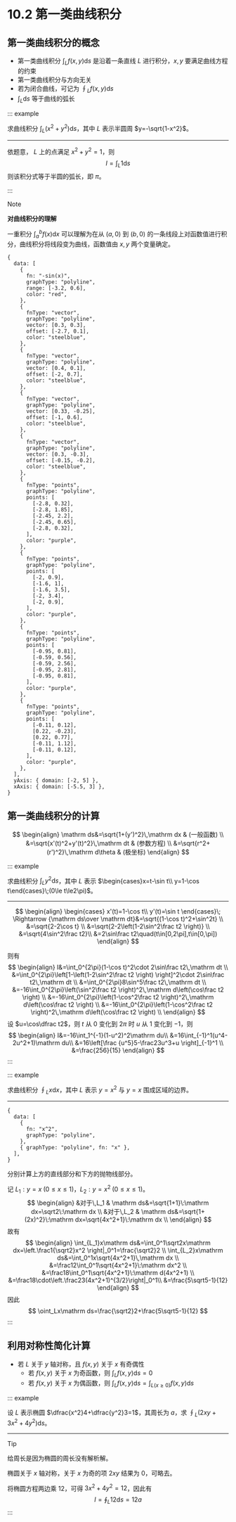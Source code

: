# 10.2 第一类曲线积分

## 第一类曲线积分的概念

- 第一类曲线积分 $\displaystyle\int_Lf(x,y)\mathrm ds$ 是沿着一条直线 $L$ 进行积分，$x,y$ 要满足曲线方程的约束
- 第一类曲线积分与方向无关
- 若为闭合曲线，可记为 $\displaystyle\oint_Lf(x,y)\mathrm ds$
- $\displaystyle\int_L\mathrm ds$ 等于曲线的弧长

::: example

求曲线积分 $\displaystyle\int_L(x^2+y^2)\mathrm ds$，其中 $L$ 表示半圆周 $y=-\sqrt{1-x^2}$。

---

依题意， $L$ 上的点满足 $x^2+y^2=1$，则
$$
I=\int_L1\mathrm ds
$$
则该积分式等于半圆的弧长，即 $\pi$。

:::

> [!note]
>
> **对曲线积分的理解**
>
> 一重积分 $\displaystyle\int_a^bf(x)\mathrm dx$ 可以理解为在从 $(a,0)$ 到 $(b,0)$ 的一条线段上对函数值进行积分，曲线积分将线段变为曲线，函数值由 $x,y$ 两个变量确定。
>
> ```graph
> {
>   data: [
>     {
>       fn: "-sin(x)",
>       graphType: "polyline",
>       range: [-3.2, 0.6],
>       color: "red",
>     },
>     {
>       fnType: "vector",
>       graphType: "polyline",
>       vector: [0.3, 0.3],
>       offset: [-2.7, 0.1],
>       color: "steelblue",
>     },
>     {
>       fnType: "vector",
>       graphType: "polyline",
>       vector: [0.4, 0.1],
>       offset: [-2, 0.7],
>       color: "steelblue",
>     },
>     {
>       fnType: "vector",
>       graphType: "polyline",
>       vector: [0.33, -0.25],
>       offset: [-1, 0.6],
>       color: "steelblue",
>     },
>     {
>       fnType: "vector",
>       graphType: "polyline",
>       vector: [0.3, -0.3],
>       offset: [-0.15, -0.2],
>       color: "steelblue",
>     },
>     {
>       fnType: "points",
>       graphType: "polyline",
>       points: [
>         [-2.8, 0.32],
>         [-2.8, 1.85],
>         [-2.45, 2.2],
>         [-2.45, 0.65],
>         [-2.8, 0.32],
>       ],
>       color: "purple",
>     },
>     {
>       fnType: "points",
>       graphType: "polyline",
>       points: [
>         [-2, 0.9],
>         [-1.6, 1],
>         [-1.6, 3.5],
>         [-2, 3.4],
>         [-2, 0.9],
>       ],
>       color: "purple",
>     },
>     {
>       fnType: "points",
>       graphType: "polyline",
>       points: [
>         [-0.95, 0.81],
>         [-0.59, 0.56],
>         [-0.59, 2.56],
>         [-0.95, 2.81],
>         [-0.95, 0.81],
>       ],
>       color: "purple",
>     },
>     {
>       fnType: "points",
>       graphType: "polyline",
>       points: [
>         [-0.11, 0.12],
>         [0.22, -0.23],
>         [0.22, 0.77],
>         [-0.11, 1.12],
>         [-0.11, 0.12],
>       ],
>       color: "purple",
>     },
>   ],
>   yAxis: { domain: [-2, 5] },
>   xAxis: { domain: [-5.5, 3] },
> }
>```
> 

## 第一类曲线积分的计算

$$
\begin{align}
\mathrm ds&=\sqrt{1+(y')^2}\,\mathrm dx & (一般函数) \\
&=\sqrt{x'(t)^2+y'(t)^2}\,\mathrm dt & (参数方程) \\
&=\sqrt{r^2+(r')^2}\,\mathrm d\theta & (极坐标)
\end{align}
$$

::: example

求曲线积分 $\displaystyle\int_Ly^2\mathrm ds$，其中 $L$ 表示 $\begin{cases}x=t-\sin t\\ y=1-\cos t\end{cases}\;(0\le t\le2\pi)$。

---

$$
\begin{align}
\begin{cases}
x'(t)=1-\cos t\\
y'(t)=\sin t
\end{cases}\;
\Rightarrow
{\mathrm ds\over \mathrm dt}&=\sqrt{(1-\cos t)^2+\sin^2t} \\
&=\sqrt{2-2\cos t} \\
&=\sqrt{2-2\left(1-2\sin^2\frac t2 \right)} \\
&=\sqrt{4\sin^2\frac t2}\\
&=2\sin\frac t2\quad(t\in[0,2\pi],t\in[0,\pi])
\end{align}
$$

则有
$$
\begin{align}
I&=\int_0^{2\pi}(1-\cos t)^2\cdot 2\sin\frac t2\,\mathrm dt \\
&=\int_0^{2\pi}\left[1-\left(1-2\sin^2\frac t2 \right) \right]^2\cdot 2\sin\frac t2\,\mathrm dt \\
&=\int_0^{2\pi}8\sin^5\frac t2\,\mathrm dt \\
&=-16\int_0^{2\pi}\left(\sin^2\frac t2 \right)^2\,\mathrm d\left(\cos\frac t2 \right) \\
&=-16\int_0^{2\pi}\left(1-\cos^2\frac t2 \right)^2\,\mathrm d\left(\cos\frac t2 \right) \\
&=-16\int_0^{2\pi}\left(1-\cos^2\frac t2 \right)^2\,\mathrm d\left(\cos\frac t2 \right) \\
\end{align}
$$
设 $u=\cos\dfrac t2$，则 $t$ 从 $0$ 变化到 $2\pi$ 时 $u$ 从 $1$ 变化到 $-1$，则
$$
\begin{align}
I&=-16\int_1^{-1}(1-u^2)^2\mathrm du\\
&=16\int_{-1}^1(u^4-2u^2+1)\mathrm du\\
&=16\left[\frac {u^5}5-\frac23u^3+u \right]_{-1}^1 \\
&=\frac{256}{15}
\end{align}
$$
:::

::: example

求曲线积分 $\displaystyle\oint_Lx\mathrm dx$，其中 $L$ 表示 $y=x^2$ 与 $y=x$ 围成区域的边界。

---

```graph
{
  data: [
    {
      fn: "x^2",
      graphType: "polyline",
    },
    { graphType: "polyline", fn: "x" },
  ],
}
```

分别计算上方的直线部分和下方的抛物线部分。

记 $L_1:y=x\;(0\le x\le 1)$，$L_2:y=x^2\;(0\le x\le 1)$。
$$
\begin{align}
&对于\,L_1 &
\mathrm ds&=\sqrt{1+1}\:\mathrm dx=\sqrt2\:\mathrm dx \\
&对于\,L_2 &
\mathrm ds&=\sqrt{1+(2x)^2}\:\mathrm dx=\sqrt{4x^2+1}\:\mathrm dx \\
\end{align}
$$
故有
$$
\begin{align}
\int_{L_1}x\mathrm ds&=\int_0^1\sqrt2x\mathrm dx=\left.\frac1{\sqrt2}x^2 \right|_0^1=\frac{\sqrt2}2 \\
\int_{L_2}x\mathrm ds&=\int_0^1x\sqrt{4x^2+1}\,\mathrm dx \\
&=\frac12\int_0^1\sqrt{4x^2+1}\:\mathrm dx^2 \\
&=\frac18\int_0^1\sqrt{4x^2+1}\:\mathrm d(4x^2+1) \\
&=\frac18\cdot\left.\frac23(4x^2+1)^{3/2}\right|_0^1\\
&=\frac{5\sqrt5-1}{12}
\end{align}
$$
因此
$$
\oint_Lx\mathrm ds=\frac{\sqrt2}2+\frac{5\sqrt5-1}{12}
$$
:::

## 利用对称性简化计算

- 若 $L$ 关于 $y$ 轴对称，且 $f(x,y)$ 关于 $x$ 有奇偶性
  - 若 $f(x,y)$ 关于 $x$ 为奇函数，则 $\displaystyle\int_Lf(x,y)\mathrm ds=0$
  - 若 $f(x,y)$ 关于 $x$ 为偶函数，则 $\displaystyle\int_Lf(x,y)\mathrm ds=\displaystyle\int_{L(x\ge0)}f(x,y)\mathrm ds$

::: example

设 $L$ 表示椭圆 $\dfrac{x^2}4+\dfrac{y^2}3=1$，其周长为 $a$，求 $\displaystyle\oint_L(2xy+3x^2+4y^2)\mathrm ds$。

---

> [!tip]
>
> 给周长是因为椭圆的周长没有解析解。

椭圆关于 $x$ 轴对称，关于 $x$ 为奇的项 $2xy$ 结果为 $0$，可略去。

将椭圆方程两边乘 $12$，可得 $3x^2+4y^2=12$，因此有
$$
I=\oint_L12\mathrm ds=12a
$$
:::